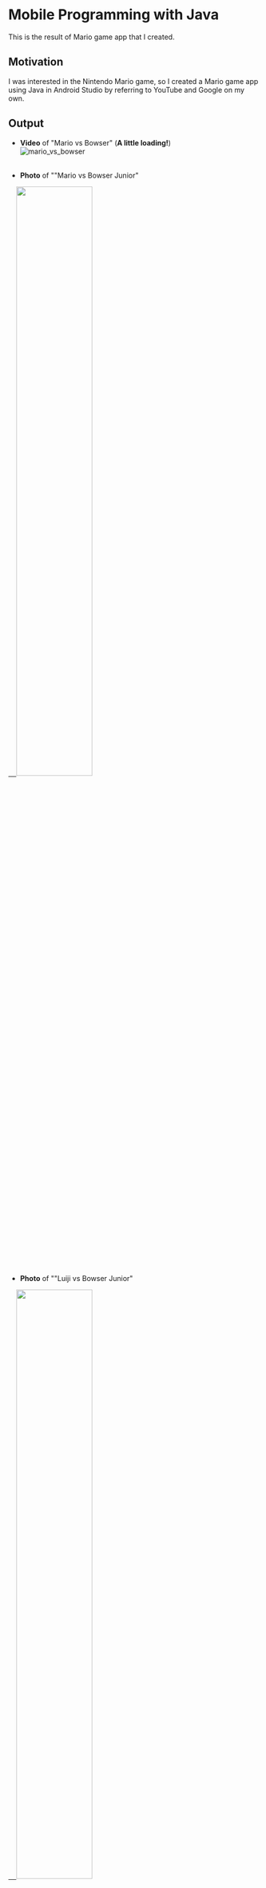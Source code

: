 # Mobile Programming with Java
This is the result of Mario game app that I created.


## Motivation
I was interested in the Nintendo Mario game, so I created a Mario game app using Java in Android Studio by referring to YouTube and Google on my own.


## Output
* **Video** of "Mario vs Bowser" (**A little loading!**) </br>
![mario_vs_bowser](https://github.com/joon-hee-kim/MarioGameApp/assets/121689436/024d3365-4935-451a-9b5a-57a70d94c2bf) </br></br>

* **Photo** of ""Mario vs Bowser Junior" </br>
<a href="https://github.com/joon-hee-kim/MarioGameApp">
    &nbsp;&nbsp;&nbsp;&nbsp;<img src="https://github.com/joon-hee-kim/MarioGameApp/assets/121689436/8855a495-363d-4008-b617-315b74f8b710" width="55%" height="55%">
</a> </br></br>

* **Photo** of ""Luiji vs Bowser Junior" </br>
<a href="https://github.com/joon-hee-kim/MarioGameApp">
    &nbsp;&nbsp;&nbsp;&nbsp;<img src="https://github.com/joon-hee-kim/MarioGameApp/assets/121689436/bee199d3-1a55-4b38-ae17-619385191e1d" width="55%" height="55%">
</a> </br></br>

* **Photo** of "Luiji vs Bowser" </br>
<a href="https://github.com/joon-hee-kim/MarioGameApp">
    &nbsp;&nbsp;&nbsp;&nbsp;<img src="https://github.com/joon-hee-kim/MarioGameApp/assets/121689436/e0d2d2b3-1f4e-4873-ade8-140fbaf59192" width="55%" height="55%">
</a> </br></br>


## Algorithm

 
## ✔️ Source
* Youtube video you referenced: [Reference Link](https://www.youtube.com/watch?v=i-Wg6oc8X04&t=1s) </br>
* GitHub source of the referenced YouTuber: [Reference Link](https://github.com/jgs901221/Android-basic-game-making-source) </br>
